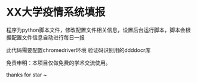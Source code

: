# XX大学疫情系统填报
程序为python脚本文件，修改配置文件相关信息，设置后台运行脚本，脚本会根据配置文件信息自动进行每日一报

此代码需要配置chromedriver环境
验证码识别用的ddddocr库

免责申明：本项目仅做免费的学术交流使用。

thanks for star ~
